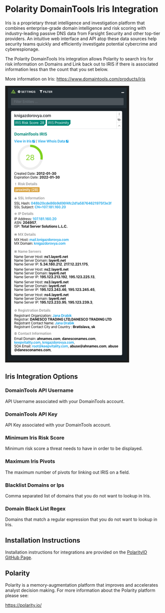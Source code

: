 # Polarity DomainTools Iris Integration

Iris is a proprietary threat intelligence and investigation platform that combines enterprise-grade domain intelligence and risk scoring with industry-leading passive DNS data from Farsight Security and other top-tier providers. An intuitive web interface and API atop these data sources help security teams quickly and efficiently investigate potential cybercrime and cyberespionage.

The Polarity DomainTools Iris integration allows Polarity to search Iris for risk information on Domains and Link back out to IRIS if there is associated information less than the count that you set below.

More information on Iris:
https://www.domaintools.com/products/iris

<img width="400" alt="Example Integration" src="./assets/integration-example.png">


## Iris Integration Options

### DomainTools API Username

API Username associated with your DomainTools account.

### DomainTools API Key

API Key associated with your DomainTools account.

### Minimum Iris Risk Score

Minimum risk score a threat needs to have in order to be displayed.

### Maximum Iris Pivots

The maximum number of pivots for linking out IRIS on a field.

### Blacklist Domains or Ips
Comma separated list of domains that you do not want to lookup in Iris.

### Domain Black List Regex
Domains that match a regular expression that you do not want to lookup in Iris.

## Installation Instructions

Installation instructions for integrations are provided on the [PolarityIO GitHub Page](https://polarityio.github.io/).

## Polarity

Polarity is a memory-augmentation platform that improves and accelerates analyst decision making.  For more information about the Polarity platform please see:

https://polarity.io/
